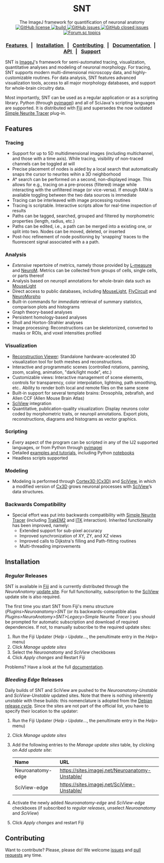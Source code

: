 <h1 align="center">SNT</h1>
<div align="center">
  The ImageJ framework for quantification of neuronal anatomy
</div>
<div align="center">
  <!-- License -->
  <a href="https://github.com/morphonets/SNT/blob/master/LICENSE.txt">
    <img alt="GitHub license" src="https://img.shields.io/github/license/morphonets/SNT">
  </a>
  <!-- Build Status -->
  <a href="https://travis-ci.org/morphonets/SNT">
    <img alt="build" src="https://travis-ci.org/morphonets/SNT.svg?branch=master">
  </a>
    <!-- Issues -->
  <a href="https://github.com/morphonets/SNT/issues">
    <img alt="GitHub issues" src="https://img.shields.io/github/issues/morphonets/SNT">
  </a>
  <a href="https://github.com/morphonets/SNT/issues">
    <img alt="GitHub closed issues" src="https://img.shields.io/github/issues-closed/morphonets/SNT">
  </a>
  <a href="https://forum.image.sc/tags/snt">
    <img alt="Forum.sc topics" src="https://img.shields.io/badge/dynamic/json.svg?label=forum&url=https%3A%2F%2Fforum.image.sc%2Ftags%2Fsnt.json&query=%24.topic_list.tags.0.topic_count&suffix=%20topics">
  </a>
</div>
<div align="center">
  <h3>
    <a href="#Features">
      Features
    </a>
    <span style="margin:.5em">|</span>
    <a href="#Installation">
      Installation
    </a>
    <span style="margin:.5em">|</span>
    <a href="#Contributing">
      Contributing
    </a>
    <span style="margin:.5em">|</span>
    <a href="https://imagej.net/SNT">
       Documentation
    </a>
    <span style="margin:.5em">|</span>
    <a href="https://morphonets.github.io/SNT/">
      API
    </a>
    <span style="margin:.5em">|</span>
    <a href="https://forum.image.sc/tag/SNT">
      Support
    </a>
  </h3>
</div>




SNT is [ImageJ](https://imagej.net/)'s framework for semi-automated tracing, visualization, quantitative analyses and modeling of neuronal morphology. For tracing, SNT supports modern multi-dimensional microscopy data, and highly-customizable routines. For data analysis, SNT features advanced visualization tools, access to all major morphology databases, and support for whole-brain circuitry data.

Most importantly, SNT can be used as a regular application or as a scripting library. Python (through [pyimagej](https://github.com/imagej/pyimagej)) and  all of SciJava's scripting languages are supported. It is distributed with [Fiji](https://imagej.net/Fiji) and supersedes the now outdated [Simple Neurite Tracer](https://github.com/fiji/SNT) plug-in.

## Features

### Tracing
* Support for up to 5D multidimensional images (including multichannel, and those with a time axis).
  While tracing, visibility of non-traced channels can be toggled at will
* Precise placement of nodes is aided by a local search that automatically snaps the cursor to neurites wihin a 3D neighborhood
* A* search can be performed on a second, non-displayed image.
  This allows for e.g., tracing on a pre-process (filtered) image while interacting with the unfiltered image (or vice-versa). If enough RAM is available toggling between the two data sources is immediate
* Tracing can be interleaved with image processing routines
* Tracing is scriptable. Interactive scripts allow for real-time inspection of results
* Paths can be tagged, searched, grouped and filtered by morphometric properties (length, radius, etc.)
* Paths can be edited, i.e., a path can be merged into a existing one, or split into two. Nodes can be moved, deleted, or inserted
* Post-hoc refinement of node positioning by 'snapping' traces to the fluorescent signal associated with a a path.

### Analysis
* *Extensive* repertoire of metrics, namely those provided by [L-measure](http://cng.gmu.edu:8080/Lm/help/index.htm) and [NeuroM](https://github.com/BlueBrain/NeuroM). Metrics can be collected from groups of cells, single cells, or parts thereof
* Analysis based on neuropil annotations for whole-brain data such as [MouseLight](https://ml-neuronbrowser.janelia.org/)
* Direct access to public databases, including [MouseLight](https://ml-neuronbrowser.janelia.org/), [FlyCircuit](http://www.flycircuit.tw) and [NeuroMorpho](http://neuromorpho.org/)
* Built-in commands for *immediate* retrieval of summary statistics, comparison plots and histograms
* Graph theory-based analyses
* Persistent homology-based analyses
* Sholl and Horton-Strahler analyses
* Image processing: Reconstructions can be skeletonized, converted to masks or ROIs, and voxel intensities profiled

### Visualization
* [Reconstruction Viewer](https://imagej.net/SNT:_Reconstruction_Viewer): Standalone hardware-accelerated 3D visualization tool for both meshes and reconstructions.
* Interactive and programmatic scenes (controlled rotations, panning, zoom, scaling, animation,  "dark/light mode", etc.)
* Customizable views: Interactive management of scene elements, controls for transparency, color interpolation, lightning, path smoothing, etc.. Ability to render both local and remote files on the same scene
* Built-in support for several template brains: Drosophila, zebrafish, and Allen CCF (Allen Mouse Brain Atlas)
* [SciView](https://github.com/scenerygraphics/sciview) integration
* Quantitative, publication-quality visualization: Display neurons color coded by morphometric traits, or neuropil annotations. Export plots, reconstructions, diagrams and histograms as vector graphics.

### Scripting
* *Every* aspect of the program can be scripted in any of the IJ2 supported languages, or from Python through [pyimagej](https://github.com/imagej/pyimagej)
* Detailed [examples and tutorials](https://imagej.net/SNT:_Scripting), including Python [notebooks](https://github.com/morphonets/SNT/tree/master/notebooks)
* Headless scripts supported

### Modeling
* Modeling is performed through [Cortex3D (Cx3D)](https://github.com/morphonets/cx3d) and [SciView](https://imagej.net/SciView "SciView"), in which a modified version of [Cx3D](https://github.com/morphonets/cx3d) grows neuronal processes with [SciView](https://imagej.net/SciView)’s data structures.

### Backwards Compatibility
* Special effort was put into backwards compatibility with  [Simple Neurite Tracer](https://github.com/fiji/SNT)  (including [TrakEM2](https://github.com/trakem2/TrakEM2) and [ITK](https://imagej.net/SNT:_Tubular_Geodesics) interaction). Inherited functionality has been improved, namely:
  * Extended support for sub-pixel accuracy
  * Improved synchronization of XY, ZY, and XZ views
  * Improved calls to Dijkstra's filling and Path-fitting routines
  * Multi-threading improvements


## Installation

### *Regular* Releases
SNT is available in  [Fiji](https://imagej.net/Fiji) and is currently distributed through the *NeuroAnatomy* [update site](https://imagej.net/Update_Sites). For full functionality, subscription to the [SciView](https://imagej.net/SciView) update site is also required.

The first time you start SNT from Fiji's menu structure (*Plugins>Neuroanatomy>SNT* (or its backwards-compatible alias *Plugins>NeuroAnatomy>SNT>Legacy>Simple Neurite Tracer* ) you should be prompted for automatic subscription and download of required dependencies. If not, to manually subscribe to the required update sites:

1.  Run the Fiji Updater (*Help › Update...*, the penultimate entry in the *Help>* menu)
2.  Click *Manage update sites*
3.  Select the *Neuroanatomy* and *SciView* checkboxes
4.  Click *Apply changes* and Restart Fiji

Problems? Have a look at the full [documentation](https://imagej.net/SNT).

### *Bleeding Edge* Releases

Daily builds of SNT and SciView are pushed to the *Neuroanatomy-Unstable* and *SciView-Unstable* updated sites. Note that there is nothing inherently _unstable_ with these builds: this nomenclature is adopted from the [Debian release cycle](https://www.debian.org/releases/). Since the sites are not part of the official list, you have to specify their location to the updater:

1. Run the Fiji Updater (*Help › Update...*, the penultimate entry in the *Help>* menu)

2. Click *Manage update sites*

4.  Add the following entries to the *Manage update sites* table, by clicking on *Add update site*:
    
    | Name              | URL                                             |
    | :---------------- | :---------------------------------------------- |
    | Neuroanatomy-edge | https://sites.imagej.net/Neuroanatomy-Unstable/ |
    | SciView-edge      | https://sites.imagej.net/SciView-Unstable/      |

    
    
6. Activate the newly added *Neuroanatomy-edge* and *SciView-edge* checkboxes (if subscribed to *regular releases*, unselect *Neuroanatomy* and *SciView*)

7. Click *Apply changes* and restart Fiji


## Contributing
Want to contribute? Please, please do! We welcome [issues](https://github.com/morphonets/SNT/issues) and [pull requests](https://github.com/morphonets/SNT/pulls) any time.
